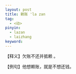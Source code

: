 ```yaml
---
layout: post
title: 赖账 'la zan
tag:
  - <动>
pinyin: 
  - lazan
  - laizhang
keyword: 
---
```



【释义】欠账不还并抵赖 。            
          
【例句】他想赖账，就是不想还钱。           
 
   

                    